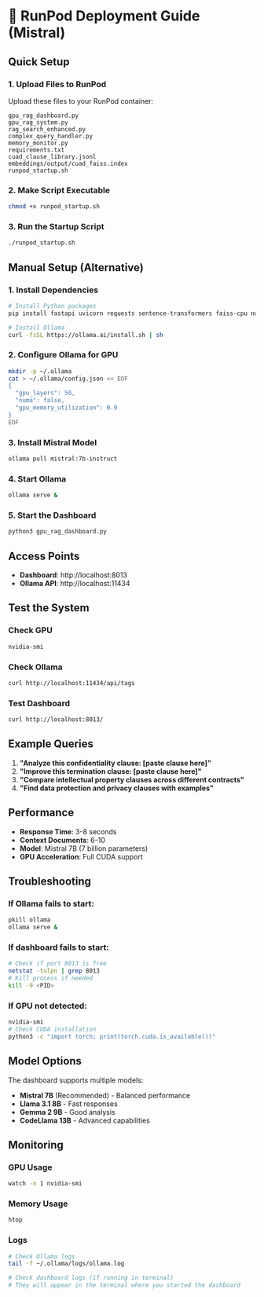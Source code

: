 # 🚀 RunPod Deployment Guide (Mistral)

## Quick Setup

### 1. Upload Files to RunPod
Upload these files to your RunPod container:
```
gpu_rag_dashboard.py
gpu_rag_system.py
rag_search_enhanced.py
complex_query_handler.py
memory_monitor.py
requirements.txt
cuad_clause_library.jsonl
embeddings/output/cuad_faiss.index
runpod_startup.sh
```

### 2. Make Script Executable
```bash
chmod +x runpod_startup.sh
```

### 3. Run the Startup Script
```bash
./runpod_startup.sh
```

## Manual Setup (Alternative)

### 1. Install Dependencies
```bash
# Install Python packages
pip install fastapi uvicorn requests sentence-transformers faiss-cpu numpy

# Install Ollama
curl -fsSL https://ollama.ai/install.sh | sh
```

### 2. Configure Ollama for GPU
```bash
mkdir -p ~/.ollama
cat > ~/.ollama/config.json << EOF
{
  "gpu_layers": 50,
  "numa": false,
  "gpu_memory_utilization": 0.9
}
EOF
```

### 3. Install Mistral Model
```bash
ollama pull mistral:7b-instruct
```

### 4. Start Ollama
```bash
ollama serve &
```

### 5. Start the Dashboard
```bash
python3 gpu_rag_dashboard.py
```

## Access Points

- **Dashboard**: http://localhost:8013
- **Ollama API**: http://localhost:11434

## Test the System

### Check GPU
```bash
nvidia-smi
```

### Check Ollama
```bash
curl http://localhost:11434/api/tags
```

### Test Dashboard
```bash
curl http://localhost:8013/
```

## Example Queries

1. **"Analyze this confidentiality clause: [paste clause here]"**
2. **"Improve this termination clause: [paste clause here]"**
3. **"Compare intellectual property clauses across different contracts"**
4. **"Find data protection and privacy clauses with examples"**

## Performance

- **Response Time**: 3-8 seconds
- **Context Documents**: 6-10
- **Model**: Mistral 7B (7 billion parameters)
- **GPU Acceleration**: Full CUDA support

## Troubleshooting

### If Ollama fails to start:
```bash
pkill ollama
ollama serve &
```

### If dashboard fails to start:
```bash
# Check if port 8013 is free
netstat -tulpn | grep 8013
# Kill process if needed
kill -9 <PID>
```

### If GPU not detected:
```bash
nvidia-smi
# Check CUDA installation
python3 -c "import torch; print(torch.cuda.is_available())"
```

## Model Options

The dashboard supports multiple models:
- **Mistral 7B** (Recommended) - Balanced performance
- **Llama 3.1 8B** - Fast responses
- **Gemma 2 9B** - Good analysis
- **CodeLlama 13B** - Advanced capabilities

## Monitoring

### GPU Usage
```bash
watch -n 1 nvidia-smi
```

### Memory Usage
```bash
htop
```

### Logs
```bash
# Check Ollama logs
tail -f ~/.ollama/logs/ollama.log

# Check dashboard logs (if running in terminal)
# They will appear in the terminal where you started the dashboard
``` 